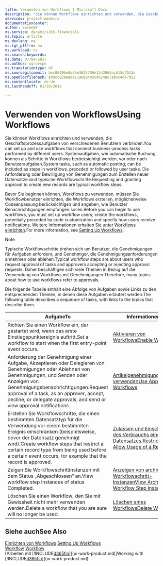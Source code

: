 ```yaml
---
title: Verwenden von Workflows | Microsoft Docs
description: "Sie können Workflows einrichten und verwenden, die Geschäftsprozessaufgaben von verschiedenen Benutzern verbinden. Systemaufgaben, wie automatische Buchung, können als Schritte in Workflows berücksichtigt werden, vor oder nach Benutzeraufgaben. Die Anforderung oder Bewilligung von Genehmigungen zum Erstellen neuer Datensätze sind typische Workflowschritte."
services: project-madeira
documentationcenter: 
author: SorenGP
ms.service: dynamics365-financials
ms.topic: article
ms.devlang: na
ms.tgt_pltfrm: na
ms.workload: na
ms.search.keywords: 
ms.date: 07/04/2017
ms.author: sgroespe
ms.translationtype: HT
ms.sourcegitcommit: bec0619be0a65e3625759e13d2866ac615d7513c
ms.openlocfilehash: ed9cc92aee8a11a6094456ad24a07ab6c4d47952
ms.contentlocale: de-de
ms.lasthandoff: 01/30/2018

---
```

# <a name="using-workflows"></a><span data-ttu-id="5e844-105">Verwenden von Workflows</span><span class="sxs-lookup"><span data-stu-id="5e844-105">Using Workflows</span></span>
<span data-ttu-id="5e844-106">Sie können Workflows einrichten und verwenden, die Geschäftsprozessaufgaben von verschiedenen Benutzern verbinden.</span><span class="sxs-lookup"><span data-stu-id="5e844-106">You can set up and use workflows that connect business-process tasks performed by different users.</span></span> <span data-ttu-id="5e844-107">Systemaufgaben, wie automatische Buchung, können als Schritte in Workflows berücksichtigt werden, vor oder nach Benutzeraufgaben.</span><span class="sxs-lookup"><span data-stu-id="5e844-107">System tasks, such as automatic posting, can be included as steps in workflows, preceded or followed by user tasks.</span></span> <span data-ttu-id="5e844-108">Die Anforderung oder Bewilligung von Genehmigungen zum Erstellen neuer Datensätze sind typische Workflowschritte.</span><span class="sxs-lookup"><span data-stu-id="5e844-108">Requesting and granting approval to create new records are typical workflow steps.</span></span>  

 <span data-ttu-id="5e844-109">Bevor Sie beginnen können, Workflows zu verwenden, müssen Sie Workflowbenutzer einrichten, die Workflows erstellen, möglicherweise Codeanpassung berücksichtigen und angeben, wie Benutzer Benachrichtigungen empfangen sollen.</span><span class="sxs-lookup"><span data-stu-id="5e844-109">Before you can begin to use workflows, you must set up workflow users, create the workflows, potentially preceded by code customization and specify how users receive notifications.</span></span> <span data-ttu-id="5e844-110">Weitere Informationen erhalten Sie unter [Workflows einrichten](across-set-up-workflows.md).</span><span class="sxs-lookup"><span data-stu-id="5e844-110">For more information, see [Setting Up Workflows](across-set-up-workflows.md).</span></span>  

> [!NOTE]  
>  <span data-ttu-id="5e844-111">Typische Workflowschritte drehen sich um Benutzer, die Genehmigungen für Aufgaben anfordern, und Genehmiger, die Genehmigungsanforderungen annehmen oder ablehen.</span><span class="sxs-lookup"><span data-stu-id="5e844-111">Typical workflow steps are about users who request approval of tasks and approvers accepting or rejecting approval requests.</span></span> <span data-ttu-id="5e844-112">Daher beschäftigen sich viele Themen in Bezug auf die Verwendung von Workflows mit Genehmigungen.</span><span class="sxs-lookup"><span data-stu-id="5e844-112">Therefore, many topics about how to use workflows refer to approvals.</span></span>  

 <span data-ttu-id="5e844-113">Die folgende Tabelle enthält eine Abfolge von Aufgaben sowie Links zu den entsprechenden Themen, in denen diese Aufgaben erläutert werden.</span><span class="sxs-lookup"><span data-stu-id="5e844-113">The following table describes a sequence of tasks, with links to the topics that describe them.</span></span>  

|<span data-ttu-id="5e844-114">**Aufgabe**</span><span class="sxs-lookup"><span data-stu-id="5e844-114">**To**</span></span>|<span data-ttu-id="5e844-115">**Informationen**</span><span class="sxs-lookup"><span data-stu-id="5e844-115">**See**</span></span>|  
|------------|-------------|  
|<span data-ttu-id="5e844-116">Richten Sie einen Workflow ein, der gestartet wird, wenn das erste Einstiegspunktereignis auftritt.</span><span class="sxs-lookup"><span data-stu-id="5e844-116">Set a workflow to start when the first entry-point event occurs.</span></span>|[<span data-ttu-id="5e844-117">Aktivieren von Workflows</span><span class="sxs-lookup"><span data-stu-id="5e844-117">Enable Workflows</span></span>](across-how-to-enable-workflows.md)|  
|<span data-ttu-id="5e844-118">Anforderung der Genehmigung einer Aufgabe, Akzeptieren oder Delegieren von Genehmigungen oder Ablehnen von Genehmigungen, und Senden oder Anzeigen von Genehmigungsbenachrichtigungen.</span><span class="sxs-lookup"><span data-stu-id="5e844-118">Request approval of a task, as an approver, accept, decline, or delegate approvals, and send or view approval notifications.</span></span>|[<span data-ttu-id="5e844-119">Artikelgenehmigungsworkflow verwenden</span><span class="sxs-lookup"><span data-stu-id="5e844-119">Use Approval Workflows</span></span>](across-how-use-approval-workflows.md)|  
|<span data-ttu-id="5e844-120">Erstellen Sie Workflowschritte, die einen bestimmten Datensatztyp für die Verwendung vor einem bestimmten Ereignis einschränken (beispielsweise, bevor der Datensatz genehmigt wird).</span><span class="sxs-lookup"><span data-stu-id="5e844-120">Create workflow steps that restrict a certain record type from being used before a certain event occurs, for example that the record is approved.</span></span>|[<span data-ttu-id="5e844-121"> Zulassen und Einschränken des Verbrauchs eines Datensatzes.</span><span class="sxs-lookup"><span data-stu-id="5e844-121">Restrict and Allow Usage of a Record</span></span>](across-how-to-restrict-and-allow-usage-of-a-record.md)|  
|<span data-ttu-id="5e844-122">Zeigen Sie Workflowschrittinstanzen mit dem Status „Abgeschlossen“ an.</span><span class="sxs-lookup"><span data-stu-id="5e844-122">View workflow step instances of status Completed.</span></span>|[<span data-ttu-id="5e844-123">Anzeigen von archivierten Workflowschritt-Instanzen</span><span class="sxs-lookup"><span data-stu-id="5e844-123">View Archived Workflow Step Instances</span></span>](across-how-to-view-archived-workflow-step-instances.md)|  
|<span data-ttu-id="5e844-124">Löschen Sie einen Workflow, den Sie mit Gewissheit nicht mehr verwenden werden.</span><span class="sxs-lookup"><span data-stu-id="5e844-124">Delete a workflow that you are sure will no longer be used.</span></span>|[<span data-ttu-id="5e844-125">Löschen eines Workflows</span><span class="sxs-lookup"><span data-stu-id="5e844-125">Delete Workflows</span></span>](across-how-to-delete-workflows.md)|  

## <a name="see-also"></a><span data-ttu-id="5e844-126">Siehe auch</span><span class="sxs-lookup"><span data-stu-id="5e844-126">See Also</span></span>  
<span data-ttu-id="5e844-127">[Einrichten von Workflows](across-set-up-workflows.md) </span><span class="sxs-lookup"><span data-stu-id="5e844-127">[Setting Up Workflows](across-set-up-workflows.md) </span></span>  
<span data-ttu-id="5e844-128">[Workflow](across-workflow.md) </span><span class="sxs-lookup"><span data-stu-id="5e844-128">[Workflow](across-workflow.md) </span></span>  
<span data-ttu-id="5e844-129">[Arbeiten mit [!INCLUDE[d365fin](includes/d365fin_md.md)]](ui-work-product.md)</span><span class="sxs-lookup"><span data-stu-id="5e844-129">[Working with [!INCLUDE[d365fin](includes/d365fin_md.md)]](ui-work-product.md)</span></span>


